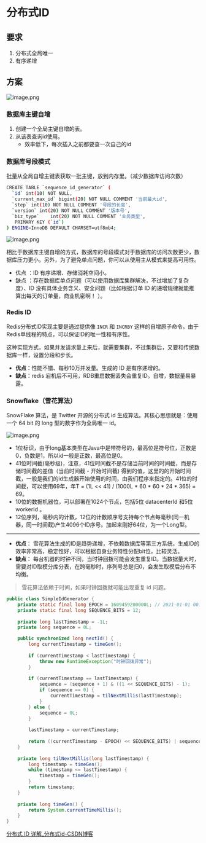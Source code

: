 # 分布式ID

## 要求

1. 分布式全局唯一
2. 有序递增

## 方案

![image.png](https://s2.loli.net/2025/07/16/Q6wNTqExVyFPjnM.png)

### 数据库主键自增

1. 创建一个全局主键自增的表。
2.  从该表查询id使用。
    - 效率低下，每次插入之前都要查一次自己的id

### 数据库号段模式

批量从全局自增主键表获取一批主键，放到内存里。（减少数据库访问次数）

```bash
CREATE TABLE `sequence_id_generator` (
  `id` int(10) NOT NULL,
  `current_max_id` bigint(20) NOT NULL COMMENT '当前最大id',
  `step` int(10) NOT NULL COMMENT '号段的长度',
  `version` int(20) NOT NULL COMMENT '版本号',
  `biz_type`    int(20) NOT NULL COMMENT '业务类型',
   PRIMARY KEY (`id`)
) ENGINE=InnoDB DEFAULT CHARSET=utf8mb4;
```

![image.png](https://s2.loli.net/2025/07/16/njMtYJpr3e5h2EX.png)

相比于数据库主键自增的方式，数据库的号段模式对于数据库的访问次数更少，数据库压力更小。另外，为了避免单点问题，你可以从使用主从模式来提高可用性。

- 优点 ：ID 有序递增、存储消耗空间小。
- 缺点 ：存在数据库单点问题（可以使用数据库集群解决，不过增加了复杂度）、ID 没有具体业务含义、安全问题（比如根据订单 ID 的递增规律就能推算出每天的订单量，商业机密啊！ ）。

### Redis ID

Redis分布式ID实现主要是通过提供像 `INCR` 和 `INCRBY` 这样的自增原子命令，由于Redis单线程的特点，可以保证ID的唯一性和有序性。

这种实现方式，如果并发请求量上来后，就需要集群，不过集群后，又要和传统数据库一样，设置分段和步长。

- **优点**：性能不错、每秒10万并发量。生成的 ID 是有序递增的。
- **缺点**：redis 宕机后不可用，RDB重启数据丢失会重复ID。自增，数据量易暴露。

### Snowflake（雪花算法）

SnowFlake 算法，是 Twitter 开源的分布式 id 生成算法。其核心思想就是：使用一个 64 bit 的 long 型的数字作为全局唯一 id。

![image.png](https://s2.loli.net/2025/07/16/5nNOqCt1gdk4yWs.png)

- 1位标识，由于long基本类型在Java中是带符号的，最高位是符号位，正数是0，负数是1，所以id一般是正数，最高位是0。
- 41位时间截(毫秒级)，注意，41位时间截不是存储当前时间的时间截，而是存储时间截的差值（当前时间截 - 开始时间截) 得到的值，这里的的开始时间截，一般是我们的id生成器开始使用的时间，由我们程序来指定的。41位的时间截，可以使用69年，年T = (1L << 41) / (1000L * 60 * 60 * 24 * 365) = 69。
- 10位的数据机器位，可以部署在1024个节点，包括5位 datacenterId 和5位 workerId 。
- 12位序列，毫秒内的计数，12位的计数顺序号支持每个节点每毫秒(同一机器，同一时间截)产生4096个ID序号。加起来刚好64位，为一个Long型。

---

- **优点**： 雪花算法生成的ID是趋势递增，不依赖数据库等第三方系统，生成ID的效率非常高，稳定性好，可以根据自身业务特性分配bit位，比较灵活。
- **缺点**： 每台机器的时钟不同，当时钟回拨可能会发生重复ID。当数据量大时，需要对ID取模分库分表，在跨毫秒时，序列号总是归0，会发生取模后分布不均衡。

> 雪花算法依赖于时间，如果时钟回拨就可能出现重复 id 问题。
> 

```java
public class SimpleIdGenerator {
    private static final long EPOCH = 1609459200000L; // 2021-01-01 00:00:00
    private static final long SEQUENCE_BITS = 12;
    
    private long lastTimestamp = -1L;
    private long sequence = 0L;

    public synchronized long nextId() {
        long currentTimestamp = timeGen();
        
        if (currentTimestamp < lastTimestamp) {
            throw new RuntimeException("时钟回拨异常");
        }
        
        if (currentTimestamp == lastTimestamp) {
            sequence = (sequence + 1) & ((1 << SEQUENCE_BITS) - 1);
            if (sequence == 0) {
                currentTimestamp = tilNextMillis(lastTimestamp);
            }
        } else {
            sequence = 0L;
        }
        
        lastTimestamp = currentTimestamp;
        
        return ((currentTimestamp - EPOCH) << SEQUENCE_BITS) | sequence;
    }
    
    private long tilNextMillis(long lastTimestamp) {
        long timestamp = timeGen();
        while (timestamp <= lastTimestamp) {
            timestamp = timeGen();
        }
        return timestamp;
    }
    
    private long timeGen() {
        return System.currentTimeMillis();
    }
}
```

[分布式 ID 详解_分布式id-CSDN博客](https://blog.csdn.net/yy139926/article/details/128468074)